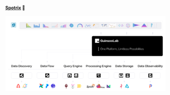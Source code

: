 #### [Spotrix](https://spotrix.github.io/spotrix-web/) 👋

![spotrix-ecosystem](/profile/guinsoo-ecosystem-spotrix.png)
